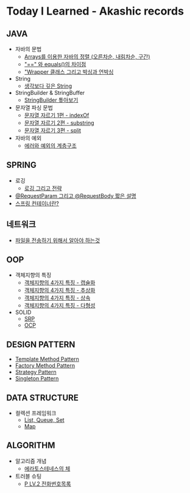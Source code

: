 # Today I Learned - Akashic records

## JAVA
- 자바의 문법
  - [Arrays를 이용한 자바의 정렬 (오른차순, 내림차순, 구간)](https://github.com/jickDo/TIL/blob/main/Java/%EC%9E%90%EB%B0%94%EC%9D%98%20%EC%A0%95%EB%A0%AC(Arrays).md)
  - ["==" 와 equals()의 차이점](https://github.com/jickDo/TIL/blob/main/Java/%22%3D%3D%22%EC%99%80%20equals()%20%EB%8A%94%20%EB%AD%90%EC%95%BC%3F.md)
  - ["Wrapper 클래스 그리고 박싱과 언박싱](https://github.com/jickDo/TIL/blob/main/Java/Wrapper%20%ED%81%B4%EB%9E%98%EC%8A%A4.md)
- String
  - [생각보다 깊은 String](https://github.com/jickDo/TIL/blob/main/Java/%EC%83%9D%EA%B0%81%EB%B3%B4%EB%8B%A4%20%EA%B9%8A%EC%9D%80%20String.md)
- StringBuilder & StringBuffer
  - [StringBuilder 톺아보기](https://github.com/jickDo/TIL/blob/main/Java/StringBuilder%EC%9D%98%20%EB%AA%A8%EB%93%A0%EA%B2%83!.md)
- 문자열 파싱 문법
  - [문자열 자르기 1편 - indexOf](https://github.com/jickDo/TIL/blob/main/Java/%EB%AC%B8%EC%9E%90%EC%97%B4%20%EC%9E%90%EB%A5%B4%EA%B8%B01(indexOf).md)
  - [문자열 자르기 2편 - substring](https://github.com/jickDo/TIL/blob/main/Java/%EB%AC%B8%EC%9E%90%EC%97%B4%20%EC%9E%90%EB%A5%B4%EA%B8%B02(substring).md)
  - [문자열 자르기 3편 - split](https://github.com/jickDo/TIL/blob/main/Java/%EB%AC%B8%EC%9E%90%EC%97%B4%20%EC%9E%90%EB%A5%B4%EA%B8%B03(split).md)
- 자바의 예외
  - [에러와 예외의 계층구조](https://github.com/jickDo/TIL/blob/main/Java/%EC%9E%90%EB%B0%94%EC%9D%98%20%EC%97%90%EB%9F%AC%EC%99%80%20%EC%98%88%EC%99%B8%20%EA%B5%AC%EC%A1%B0.md)


## SPRING

- 로깅
  - [로깅 그리고 전략](https://github.com/jickDo/TIL/blob/main/Spring/%EB%A1%9C%EA%B9%85%20%EA%B7%B8%EB%A6%AC%EA%B3%A0%20%EC%A0%84%EB%9E%B5.md)
- [@RequestParam 그리고 @RequestBody 짧은 설명](https://github.com/jickDo/TIL/blob/main/Spring/%40RequestBody%20vs%20%40RequestParam.md)
- [스프링 컨테이너란?](https://github.com/jickDo/TIL/blob/main/Spring/%EC%8A%A4%ED%94%84%EB%A7%81%20%EC%BB%A8%ED%85%8C%EC%9D%B4%EB%84%88%EB%9E%80%3F.md)
## 네트워크

 - [파일을 전송하기 위해서 알아야 하는것](https://github.com/jickDo/TIL/blob/main/Network/%ED%8C%8C%EC%9D%BC%EC%9D%84%20%EC%A0%84%EC%86%A1%EC%9D%84%20%ED%95%A0%EB%A0%A4%EB%A9%B4%3F%20.md)

## OOP

- 객체지향의 특징
  - [객체지향의 4가지 특징 - 캡슐화](https://github.com/jickDo/TIL/blob/main/OOP/%EA%B0%9D%EC%B2%B4%EC%A7%80%ED%96%A5%EC%9D%98%204%EA%B0%80%EC%A7%80%20%ED%8A%B9%EC%A7%95%20-%20%EC%BA%A1%EC%8A%90%ED%99%94.md)
  - [객체지향의 4가지 특징 - 추상화](https://github.com/jickDo/TIL/blob/main/OOP/%EA%B0%9D%EC%B2%B4%EC%A7%80%ED%96%A5%EC%9D%98%204%EA%B0%80%EC%A7%80%20%ED%8A%B9%EC%A7%95%20-%20%EC%B6%94%EC%83%81%ED%99%94.md)
  - [객체지향의 4가지 특징 - 상속](https://github.com/jickDo/TIL/blob/main/OOP/%EA%B0%9D%EC%B2%B4%EC%A7%80%ED%96%A5%EC%9D%98%204%EA%B0%80%EC%A7%80%20%ED%8A%B9%EC%A7%95%20-%20%EC%83%81%EC%86%8D.md)
  - [객체지향의 4가지 특징 - 다형성](https://github.com/jickDo/TIL/blob/main/OOP/%EA%B0%9D%EC%B2%B4%EC%A7%80%ED%96%A5%EC%9D%98%204%EA%B0%80%EC%A7%80%20%ED%8A%B9%EC%A7%95%20-%20%EB%8B%A4%ED%98%95%EC%84%B1.md)
- SOLID
  - [SRP](https://github.com/jickDo/TIL/blob/main/OOP/SOLID%20-%20SRP.md)
  - [OCP](https://github.com/jickDo/TIL/blob/main/OOP/SOLID%20-%20OCP.md)

## DESIGN PATTERN

- [Template Method Pattern](https://github.com/jickDo/TIL/blob/main/Design%20Pattern/%ED%85%9C%ED%94%8C%EB%A6%BF%20%EB%A9%94%EC%86%8C%EB%93%9C%20%ED%8C%A8%ED%84%B4%EC%9D%B4%EB%9E%80%3F.md)
- [Factory Method Pattern](https://github.com/jickDo/TIL/blob/main/Design%20Pattern/%ED%8C%A9%ED%86%A0%EB%A6%AC%20%EB%A9%94%EC%86%8C%EB%93%9C%20%ED%8C%A8%ED%84%B4%EC%9D%B4%EB%9E%80%3F.md)
- [Strategy Pattern](https://github.com/jickDo/TIL/blob/main/Design%20Pattern/%EC%A0%84%EB%9E%B5%20%ED%8C%A8%ED%84%B4%EC%9D%B4%EB%9E%80%3F.md)
- [Singleton Pattern](https://github.com/jickDo/TIL/blob/main/Design%20Pattern/%EC%8B%B1%EA%B8%80%ED%86%A4%20%ED%8C%A8%ED%84%B4%EC%9D%B4%EB%9E%80%3F.md)

## DATA STRUCTURE

- 컬렉션 프레임워크
  - [List, Queue, Set](https://github.com/jickDo/TIL/blob/main/Data%20Structure/%EC%BB%AC%EB%A0%89%EC%85%98%20%ED%94%84%EB%A0%88%EC%9E%84%EC%9B%8C%ED%81%AC.md) 
  - [Map](https://github.com/jickDo/TIL/blob/main/Data%20Structure/%EC%BB%AC%EB%A0%89%EC%85%98%20%ED%94%84%EB%A0%88%EC%9E%84%EC%9B%8C%ED%81%AC%20(Map).md)

## ALGORITHM
- 알고리즘 개념
  - [에라토스테네스의 체](https://github.com/jickDo/TIL/blob/main/Algorithm/%EC%97%90%EB%9D%BC%ED%86%A0%EC%8A%A4%ED%85%8C%EB%84%A4%EC%8A%A4%EC%9D%98%20%EC%B2%B4.md)
- 트러블 슈팅
  - [P LV.2 전화번호목록](https://github.com/jickDo/TIL/blob/main/Algorithm/Trouble%20Shooting/%ED%94%84%EB%A1%9C%EA%B7%B8%EB%9E%98%EB%A8%B8%EC%8A%A4%20Lv2.%20%EC%A0%84%ED%99%94%EB%B2%88%ED%98%B8%EB%AA%A9%EB%A1%9D.md)

